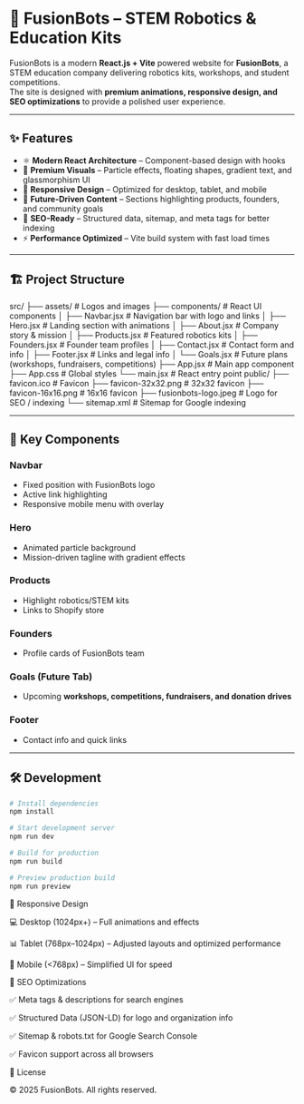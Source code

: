 # 🚀 FusionBots – STEM Robotics & Education Kits

FusionBots is a modern **React.js + Vite** powered website for **FusionBots**, a STEM education company delivering robotics kits, workshops, and student competitions.  
The site is designed with **premium animations, responsive design, and SEO optimizations** to provide a polished user experience.

---

## ✨ Features
- ⚛️ **Modern React Architecture** – Component-based design with hooks  
- 🎨 **Premium Visuals** – Particle effects, floating shapes, gradient text, and glassmorphism UI  
- 📱 **Responsive Design** – Optimized for desktop, tablet, and mobile  
- 🚀 **Future-Driven Content** – Sections highlighting products, founders, and community goals  
- 🔎 **SEO-Ready** – Structured data, sitemap, and meta tags for better indexing  
- ⚡ **Performance Optimized** – Vite build system with fast load times  

---

## 🏗️ Project Structure

src/
├── assets/ # Logos and images
├── components/ # React UI components
│ ├── Navbar.jsx # Navigation bar with logo and links
│ ├── Hero.jsx # Landing section with animations
│ ├── About.jsx # Company story & mission
│ ├── Products.jsx # Featured robotics kits
│ ├── Founders.jsx # Founder team profiles
│ ├── Contact.jsx # Contact form and info
│ ├── Footer.jsx # Links and legal info
│ └── Goals.jsx # Future plans (workshops, fundraisers, competitions)
├── App.jsx # Main app component
├── App.css # Global styles
└── main.jsx # React entry point
public/
├── favicon.ico # Favicon
├── favicon-32x32.png # 32x32 favicon
├── favicon-16x16.png # 16x16 favicon
├── fusionbots-logo.jpeg # Logo for SEO / indexing
└── sitemap.xml # Sitemap for Google indexing


---

## 🎨 Key Components

### **Navbar**
- Fixed position with FusionBots logo  
- Active link highlighting  
- Responsive mobile menu with overlay  

### **Hero**
- Animated particle background  
- Mission-driven tagline with gradient effects  

### **Products**
- Highlight robotics/STEM kits  
- Links to Shopify store  

### **Founders**
- Profile cards of FusionBots team  

### **Goals (Future Tab)**  
- Upcoming **workshops, competitions, fundraisers, and donation drives**  

### **Footer**
- Contact info and quick links  

---

## 🛠️ Development

```bash
# Install dependencies
npm install

# Start development server
npm run dev

# Build for production
npm run build

# Preview production build
npm run preview
```
📱 Responsive Design

💻 Desktop (1024px+) – Full animations and effects

📊 Tablet (768px–1024px) – Adjusted layouts and optimized performance

📱 Mobile (<768px) – Simplified UI for speed

🔎 SEO Optimizations

✅ Meta tags & descriptions for search engines

✅ Structured Data (JSON-LD) for logo and organization info

✅ Sitemap & robots.txt for Google Search Console

✅ Favicon support across all browsers

📄 License

© 2025 FusionBots. All rights reserved.
